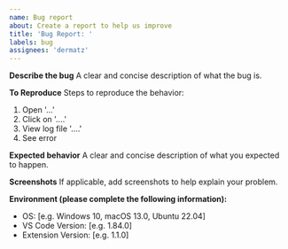 ```yaml
---
name: Bug report
about: Create a report to help us improve
title: 'Bug Report: '
labels: bug
assignees: 'dermatz'
---
```


**Describe the bug**
A clear and concise description of what the bug is.

**To Reproduce**
Steps to reproduce the behavior:

1. Open '...'
2. Click on '....'
3. View log file '....'
4. See error

**Expected behavior**
A clear and concise description of what you expected to happen.

**Screenshots**
If applicable, add screenshots to help explain your problem.

**Environment (please complete the following information):**
- OS: [e.g. Windows 10, macOS 13.0, Ubuntu 22.04]
- VS Code Version: [e.g. 1.84.0]
- Extension Version: [e.g. 1.1.0]
